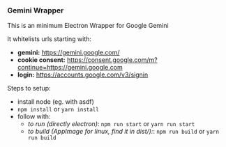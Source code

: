 ### Gemini Wrapper

This is an minimum Electron Wrapper for Google Gemini

It whitelists urls starting with:
- **gemini:** https://gemini.google.com/ 
- **cookie consent:** https://consent.google.com/m?continue=https://gemini.google.com
- **login:** https://accounts.google.com/v3/signin

Steps to setup:
- install node (eg. with asdf)
- ```npm install``` or ```yarn install```
- follow with:
    - *to run (directly electron)*: ```npm run start``` or ```yarn run start```
    - *to build (AppImage for linux, find it in dist/):*: ```npm run build``` or ```yarn run build```


